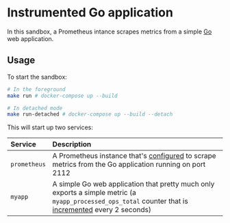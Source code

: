 # Instrumented Go application

In this sandbox, a Prometheus intance scrapes metrics from a simple [Go](https://golang.org) web application.

## Usage

To start the sandbox:

```bash
# In the foreground
make run # docker-compose up --build

# In detached mode
make run-detached # docker-compose up --build --detach
```

This will start up two services:

Service | Description
:-------|:-----------
`prometheus` | A Prometheus instance that's [configured](./prometheus/prometheus.yml) to scrape metrics from the Go application running on port 2112
`myapp` | A simple Go web application that pretty much only exports a simple metric (a `myapp_processed_ops_total` counter that is [incremented](./myapp/main.go#L27-L34) every 2 seconds)